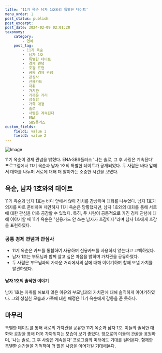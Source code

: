 ```yaml
---
title: '11기 옥순 남자 1호와의 특별한 데이트'
menu_order: 1
post_status: publish
post_excerpt: 
post_date: 2024-02-09 02:01:20
taxonomy:
    category:
        - 연예
    post_tag:
        - 11기 옥순
        -  남자 1호
        -  특별한 데이트
        -  경제 관념
        -  호감 표현
        -  공통 경제 관념
        -  관심사
        -  신용카드
        -  자취
        -  가치관
        -  가까운 거리
        -  성실함
        -  가족 애정
        -  솔로
        -  사랑은 계속된다
        -  ENA
        -  SBS플러스
custom_fields:
    field1: value 1
    field2: value 2
---
```


![Image](https://ssl.pstatic.net/mimgnews/image/312/2024/02/08/0000648545_001_20240208225001432.jpg?type=w540)

11기 옥순이 경제 관념을 밝혔다. ENA·SBS플러스 '나는 솔로, 그 후 사랑은 계속된다' 프로그램에서 11기 옥순과 남자 1호의 특별한 데이트가 공개되었다. 두 사람은 바다 앞에서 대화를 나누며 서로에 대해 더 알아가는 소중한 시간을 보냈다.
## 옥순, 남자 1호와의 데이트
11기 옥순과 남자 1호는 바다 앞에서 앉아 경치를 감상하며 대화를 나누었다. 남자 1호가 의자를 따로 준비하여 제안하자 11기 옥순은 당황했지만, 남자 1호와의 대화를 통해 서로에 대한 관심을 더욱 공감할 수 있었다. 특히, 두 사람이 공통적으로 가진 경제 관념에 대해 이야기할 때 11기 옥순은 "신용카드 안 쓰는 남자가 호감이다"라며 남자 1호에게 호감을 표현하였다.
### 공통 경제 관념과 관심사
- 11기 옥순은 카드를 통합하여 사용하며 신용카드를 사용하지 않는다고 고백하였다.
- 남자 1호는 부모님과 함께 살고 싶은 마음을 밝히며 가치관을 공유하였다.
- 두 사람은 부모님과의 가까운 거리에서의 삶에 대해 이야기하며 함께 보낼 가치를 발견하였다.
#### 남자 1호의 솔직한 이야기
남자 1호는 자취를 해보지 않은 이유와 부모님과의 가치관에 대해 솔직하게 이야기하였다. 그의 성실한 모습과 가족에 대한 애정은 11기 옥순에게 감동을 준 듯하다.
## 마무리
특별한 데이트를 통해 서로의 가치관을 공유한 11기 옥순과 남자 1호. 이들의 솔직한 대화와 공감을 통해 더욱 가까워지는 모습이 보기 좋았다. 앞으로의 이들의 관골을 응원하며, '나는 솔로, 그 후 사랑은 계속된다' 프로그램의 미래에도 기대를 걸어본다. 함께한 특별한 순간들을 기억하며 더 많은 사랑을 이어가길 기대해본다.

